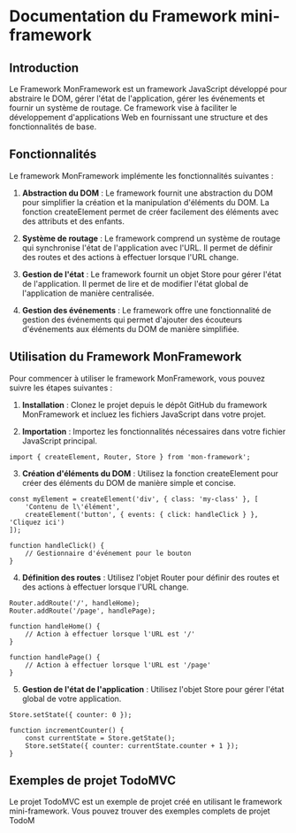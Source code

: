 # Documentation du Framework mini-framework
## Introduction

Le Framework MonFramework est un framework JavaScript développé pour abstraire le DOM, gérer l'état de l'application, gérer les événements et fournir un système de routage. Ce framework vise à faciliter le développement d'applications Web en fournissant une structure et des fonctionnalités de base.

## Fonctionnalités

Le framework MonFramework implémente les fonctionnalités suivantes :

1. **Abstraction du DOM** : Le framework fournit une abstraction du DOM pour simplifier la création et la manipulation d'éléments du DOM. La fonction createElement permet de créer facilement des éléments avec des attributs et des enfants.

2. **Système de routage** : Le framework comprend un système de routage qui synchronise l'état de l'application avec l'URL. Il permet de définir des routes et des actions à effectuer lorsque l'URL change.

3. **Gestion de l'état** : Le framework fournit un objet Store pour gérer l'état de l'application. Il permet de lire et de modifier l'état global de l'application de manière centralisée.

4. **Gestion des événements** : Le framework offre une fonctionnalité de gestion des événements qui permet d'ajouter des écouteurs d'événements aux éléments du DOM de manière simplifiée.

## Utilisation du Framework MonFramework

Pour commencer à utiliser le framework MonFramework, vous pouvez suivre les étapes suivantes :

1. **Installation** : Clonez le projet depuis le dépôt GitHub du framework MonFramework et incluez les fichiers JavaScript dans votre projet.

2. **Importation** : Importez les fonctionnalités nécessaires dans votre fichier JavaScript principal.
```
import { createElement, Router, Store } from 'mon-framework';
```

3. **Création d'éléments du DOM** : Utilisez la fonction createElement pour créer des éléments du DOM de manière simple et concise.
```
const myElement = createElement('div', { class: 'my-class' }, [
    'Contenu de l\'élément',
    createElement('button', { events: { click: handleClick } }, 'Cliquez ici')
]);

function handleClick() {
    // Gestionnaire d'événement pour le bouton
}
```

4. **Définition des routes** : Utilisez l'objet Router pour définir des routes et des actions à effectuer lorsque l'URL change.
```
Router.addRoute('/', handleHome);
Router.addRoute('/page', handlePage);

function handleHome() {
    // Action à effectuer lorsque l'URL est '/'
}

function handlePage() {
    // Action à effectuer lorsque l'URL est '/page'
}
```
5. **Gestion de l'état de l'application** : Utilisez l'objet Store pour gérer l'état global de votre application.
```
Store.setState({ counter: 0 });

function incrementCounter() {
    const currentState = Store.getState();
    Store.setState({ counter: currentState.counter + 1 });
}
```

## Exemples de projet TodoMVC

Le projet TodoMVC est un exemple de projet créé en utilisant le framework mini-framework. Vous pouvez trouver des exemples complets de projet TodoM